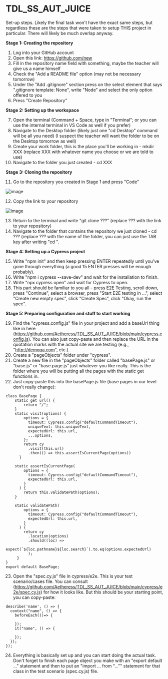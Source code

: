 # TDL_SS_AUT_JUICE

Set-up steps. Likely the final task won't have the exact same steps, but regardless these are the steps that were taken to setup THIS project in particular. There will likely be much overlap anyway.



**Stage 1: Creating the repository**

1. Log into your GitHub account
2. Open this link: https://github.com/new
3. Fill in the repository name field with something, maybe the teacher will give us a name himself
4. Check the "Add a README file" option (may not be necessary tomorrow)
5. Under the "Add .gitignore" section press on the select element that says ".gitignore template: None", write "Node" and select the only option offered to you
6. Press "Create Repository"



**Stage 2: Setting up the workspace**

7. Open the terminal (Command + Space, type in "Terminal"; or you can use the internal terminal in VS Code as well if you prefer)
8. Navigate to the Desktop folder (likely just one "cd Desktop" command will be all you need) (I suspect the teacher will want the folder to be on the Desktop tomorrow as well)
9. Create your work folder, this is the place you'll be working in - mkdir XXX (replace XXX with whatever name you choose or we are told to use)
10. Navigate to the folder you just created - cd XXX



**Stage 3: Cloning the repository**

11. Go to the repository you created in Stage 1 and press "Code"

![image](https://user-images.githubusercontent.com/55312233/186472008-aefb4a74-e482-4eb1-ab26-70b291f7065c.png)

12. Copy the link to your repository

![image](https://user-images.githubusercontent.com/55312233/186472165-957275df-fb09-405a-ab03-4aabf723a9ae.png)

13. Return to the terminal and write "git clone ???" (replace ??? with the link to your repository)
14. Navigate to the folder that contains the repository we just cloned - cd ??? (replace ??? with the name of the folder, you can just use the TAB key after writing "cd ".



**Stage 4: Setting up a Cypress project**

15. Write "npm init" and then keep pressing ENTER repeatedly until you've gone through everything (a good 15 ENTER presses will be enough probably).
16. Write "npm i cypress --save-dev" and wait for the installation to finish.
17. Write "npx cypress open" and wait for Cypress to open.
18. This part should be familiar to you all - press E2E Testing, scroll down, press "Continue", select a browser, press "Start E2E testing in ...", select "Create new empty spec", click "Create Spec", click "Okay, run the spec".



**Stage 5: Preparing configuration and stuff to start working**

19. Find the "cypress.config.js" file in your project and add a baseUrl thing like in here (https://github.com/Aetheress/TDL_SS_AUT_JUICE/blob/main/cypress.config.js). You can also just copy-paste and then replace the URL in the quotation marks with the actual site we are testing (e.g., "http://demoqa.com", etc.).
20. Create a "pageObjects" folder under "cypress".
21. Create a new file in the "pageObjects" folder called "basePage.js" or "base.js" or "base.page.js" just whatever you like really. This is the folder where you will be putting all the pages with the static get functions in.
22. Just copy-paste this into the basePage.js file (base pages in our level don't really change):

```
class BasePage {
    static get url() {
        return "/";
    }
    static visit(options) {
        options = {
          timeout: Cypress.config("defaultCommandTimeout"),
          uniqueText: this.uniqueText,
          expectedUrl: this.url,
          ...options,
        };
        return cy
          .visit(this.url)
          .then(() => this.assertIsCurrentPage(options))
      }
    
    static assertIsCurrentPage(
        options = {
          timeout: Cypress.config("defaultCommandTimeout"),
          expectedUrl: this.url,
        }
      ) {
        return this.validatePath(options);
    }
    
    static validatePath(
        options = {
          timeout: Cypress.config("defaultCommandTimeout"),
          expectedUrl: this.url,
        }
      ) {
        return cy
          .location(options)
          .should((loc) =>
            expect(`${loc.pathname}${loc.search}`).to.eq(options.expectedUrl)
          );
     }
}
export default BasePage;
```
 
23. Open the "spec.cy.js" file in cypress/e2e. This is your test scenario/cases file. You can consult (https://github.com/Aetheress/TDL_SS_AUT_JUICE/blob/main/cypress/e2e/spec.cy.js) for how it looks like. But this should be your starting point, you can copy-paste:

```
describe('name', () => {
  context("name", () => {
    beforeEach(()=> {
      
    });
    it("name", () => {
    
    });
  });
});
```
  
24. Everything is basically set up and you can start doing the actual task. Don't forget to finish each page object you make with an "export default ..." statement and then to put an "import ... from "..."" statement for that class in the test scenario (spec.cy.js) file.
